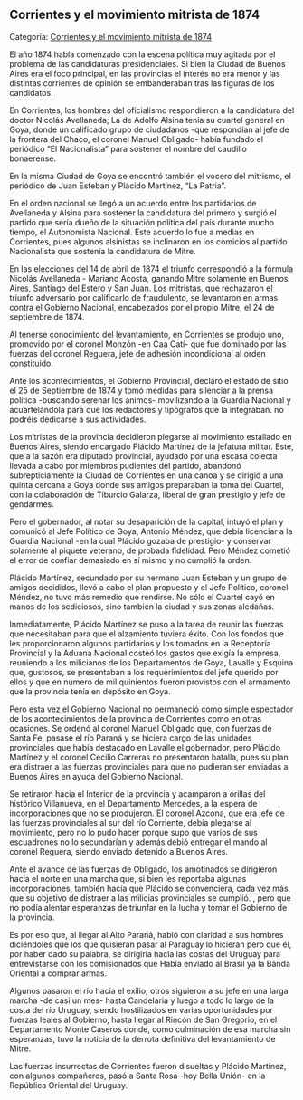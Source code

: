 ## Corrientes y el movimiento mitrista de 1874

Categoría: [Corrientes y el movimiento mitrista de 1874](http://descubrircorrientes.com.ar/2012/index.php/4085-corrientes-en-la-familia-argentina-1870-a-la-actualidad/hegemonia-antimitrista-en-la-politica-correntina-1869-1877/proceso-electoral-de-1874/corrientes-y-el-movimiento-mitrista-de-1874)

El año 1874 había comenzado con la escena política muy agitada por el problema de las candidaturas presidenciales. Si bien la Ciudad de Buenos Aires era el foco principal, en las provincias el interés no era menor y las distintas corrientes de opinión se embanderaban tras las figuras de los candidatos.

En Corrientes, los hombres del oficialismo respondieron a la candidatura del doctor Nicolás Avellaneda; La de Adolfo Alsina tenía su cuartel general en Goya, donde un calificado grupo de ciudadanos -que respondían al jefe de la frontera del Chaco, el coronel Manuel Obligado- había fundado el periódico “El Nacionalista” para sostener el nombre del caudillo bonaerense.

En la misma Ciudad de Goya se encontró también el vocero del mitrismo, el periódico de Juan Esteban y Plácido Martínez, “La Patria”.

En el orden nacional se llegó a un acuerdo entre los partidarios de Avellaneda y Alsina para sostener la candidatura del primero y surgió el partido que sería dueño de la situación política del país durante mucho tiempo, el Autonomista Nacional. Este acuerdo lo fue a medias en Corrientes, pues algunos alsinistas se inclinaron en los comicios al partido Nacionalista que sostenía la candidatura de Mitre.

En las elecciones del 14 de abril de 1874 el triunfo correspondió a la fórmula Nicolás Avellaneda - Mariano Acosta, ganando Mitre solamente en Buenos Aires, Santiago del Estero y San Juan. Los mitristas, que rechazaron el triunfo adversario por calificarlo de fraudulento, se levantaron en armas contra el Gobierno Nacional, encabezados por el propio Mitre, el 24 de septiembre de 1874.

Al tenerse conocimiento del levantamiento, en Corrientes se produjo uno, promovido por el coronel Monzón -en Caá Catí- que fue dominado por las fuerzas del coronel Reguera, jefe de adhesión incondicional al orden constituido.

Ante los acontecimientos, el Gobierno Provincial, declaró el estado de sitio el 25 de Septiembre de 1874 y tomó medidas para silenciar a la prensa política -buscando serenar los ánimos- movilizando a la Guardia Nacional y acuartelándola para que los redactores y tipógrafos que la integraban. no podréis dedicarse a sus actividades.

Los mitristas de la provincia decidieron plegarse al movimiento estallado en Buenos Aires, siendo encargado Plácido Martínez de la jefatura militar. Este, que a la sazón era diputado provincial, ayudado por una escasa colecta llevada a cabo por miembros pudientes del partido, abandonó subrepticiamente la Ciudad de Corrientes en una canoa y se dirigió a una quinta cercana a Goya donde sus amigos preparaban la toma del Cuartel, con la colaboración de Tiburcio Galarza, liberal de gran prestigio y jefe de gendarmes.

Pero el gobernador, al notar su desaparición de la capital, intuyó el plan y comunicó al Jefe Político de Goya, Antonio Méndez, que debía licenciar a la Guardia Nacional -en la cual Plácido gozaba de prestigio- y conservar solamente al piquete veterano, de probada fidelidad. Pero Méndez cometió el error de confiar demasiado en sí mismo y no cumplió la orden.

Plácido Martínez, secundado por su hermano Juan Esteban y un grupo de amigos decididos, llevó a cabo el plan propuesto y el Jefe Político, coronel Méndez, no tuvo más remedio que rendirse. No sólo el Cuartel cayó en manos de los sediciosos, sino también la ciudad y sus zonas aledañas.

Inmediatamente, Plácido Martínez se puso a la tarea de reunir las fuerzas que necesitaban para que el alzamiento tuviera éxito. Con los fondos que les proporcionaron algunos partidarios y los tomados en la Receptoría Provincial y la Aduana Nacional costeó los gastos que exigía la empresa, reuniendo a los milicianos de los Departamentos de Goya, Lavalle y Esquina que, gustosos, se presentaban a los requerimientos del jefe querido por ellos y que en número de mil quinientos fueron provistos con el armamento que la provincia tenía en depósito en Goya.

Pero esta vez el Gobierno Nacional no permaneció como simple espectador de los acontecimientos de la provincia de Corrientes como en otras ocasiones. Se ordenó al coronel Manuel Obligado que, con fuerzas de Santa Fe, pasase el río Paraná y se hiciera cargo de las unidades provinciales que había destacado en Lavalle el gobernador, pero Plácido Martínez y el coronel Cecilio Carreras no presentaron batalla, pues su plan era distraer a las fuerzas provinciales para que no pudieran ser enviadas a Buenos Aires en ayuda del Gobierno Nacional.

Se retiraron hacia el Interior de la provincia y acamparon a orillas del histórico Villanueva, en el Departamento Mercedes, a la espera de incorporaciones que no se produjeron. El coronel Azcona, que era jefe de las fuerzas provinciales al sur del río Corriente, debía plegarse al movimiento, pero no lo pudo hacer porque supo que varios de sus escuadrones no lo secundarían y además debió entregar el mando al coronel Reguera, siendo enviado detenido a Buenos Aires.

Ante el avance de las fuerzas de Obligado, los amotinados se dirigieron hacia el norte en una marcha que, si bien les reportaba algunas incorporaciones, también hacía que Plácido se convenciera, cada vez más, que su objetivo de distraer a las milicias provinciales se cumplió. , pero que no podía alentar esperanzas de triunfar en la lucha y tomar el Gobierno de la provincia.

Es por eso que, al llegar al Alto Paraná, habló con claridad a sus hombres diciéndoles que los que quisieran pasar al Paraguay lo hicieran pero que él, por haber dado su palabra, se dirigiría hacia las costas del Uruguay para entrevistarse con los comisionados que Había enviado al Brasil ya la Banda Oriental a comprar armas.

Algunos pasaron el río hacia el exilio; otros siguieron a su jefe en una larga marcha -de casi un mes- hasta Candelaria y luego a todo lo largo de la costa del río Uruguay, siendo hostilizados en varias oportunidades por fuerzas leales al Gobierno, hasta llegar al Rincón de San Gregorio, en el Departamento Monte Caseros donde, como culminación de esa marcha sin esperanzas, tuvo la noticia de la derrota definitiva del levantamiento de Mitre.

Las fuerzas insurrectas de Corrientes fueron disueltas y Plácido Martínez, con algunos compañeros, pasó a Santa Rosa -hoy Bella Unión- en la República Oriental del Uruguay.
